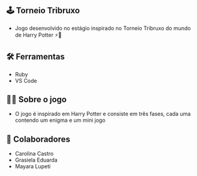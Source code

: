 ## :joystick:  Torneio Tribruxo

- Jogo desenvolvido no estágio inspirado no Torneio Tribruxo do mundo de Harry Potter ⚡🧙

## 🛠  Ferramentas

- Ruby
- VS Code

## :woman_technologist:  Sobre o jogo

- O jogo é inspirado em Harry Potter e consiste em três fases, cada uma contendo um enigma e um mini jogo

## :smiling_face_with_three_hearts:  Colaboradores 

- Carolina Castro
- Grasiela Eduarda
- Mayara Lupeti
